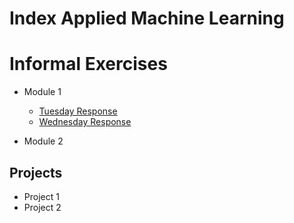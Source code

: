 # Index Applied Machine Learning

# Informal Exercises
- Module 1
    - [Tuesday Response](tues.md)
    - [Wednesday Response](wed1.md)
  

- Module 2

## Projects

- Project 1
- Project 2

